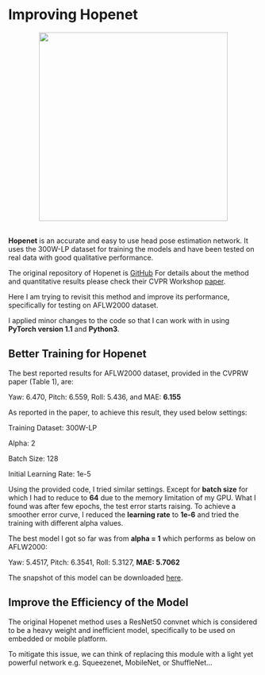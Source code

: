 # Improving Hopenet #

<div align="center">
  <img src="https://i.imgur.com/K7jhHOg.png" width="380"><br><br>
</div>

**Hopenet** is an accurate and easy to use head pose estimation network. It uses the 300W-LP dataset for training the models and have been tested on real data with good qualitative performance.

The original repository of Hopenet is [GitHub](https://github.com/natanielruiz/deep-head-pose)
For details about the method and quantitative results please check their CVPR Workshop [paper](https://arxiv.org/abs/1710.00925).

Here I am trying to revisit this method and improve its performance, specifically for testing on AFLW2000 dataset.

I applied minor changes to the code so that I can work with in using **PyTorch version 1.1** and **Python3**.

## Better Training for Hopenet

The best reported results for AFLW2000 dataset, provided in the CVPRW paper (Table 1), are:

Yaw: 6.470, Pitch: 6.559, Roll: 5.436, and MAE: **6.155**

As reported in the paper, to achieve this result, they used below settings:

Training Dataset: 300W-LP

Alpha: 2

Batch Size: 128

Initial Learning Rate: 1e-5

Using the provided code, I tried similar settings.
Except for **batch size** for which I had to reduce to **64** due to the memory limitation of my GPU.
What I found was after few epochs, the test error starts raising.
To achieve a smoother error curve, I reduced the **learning rate** to **1e-6** and tried the training with different alpha values.

The best model I got so far was from **alpha = 1** which performs as below on AFLW2000:

Yaw: 5.4517, Pitch: 6.3541, Roll: 5.3127, **MAE: 5.7062**

The snapshot of this model can be downloaded [here]().

## Improve the Efficiency of the Model

The original Hopenet method uses a ResNet50 convnet which is considered to be a heavy weight and inefficient model, specifically to be used on embedded or mobile platform.

To mitigate this issue, we can think of replacing this module with a light yet powerful network e.g. Squeezenet, MobileNet, or ShuffleNet...
